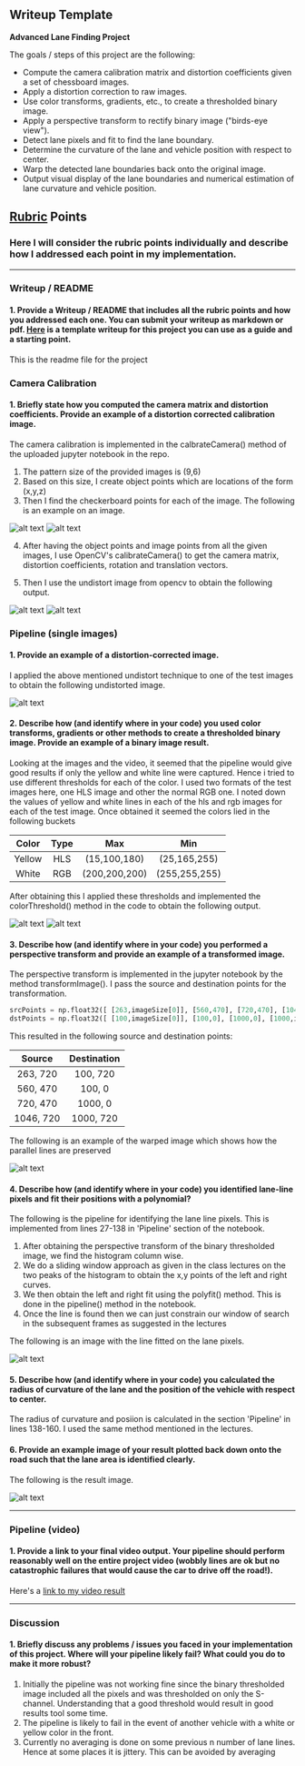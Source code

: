 ## Writeup Template

**Advanced Lane Finding Project**

The goals / steps of this project are the following:

* Compute the camera calibration matrix and distortion coefficients given a set of chessboard images.
* Apply a distortion correction to raw images.
* Use color transforms, gradients, etc., to create a thresholded binary image.
* Apply a perspective transform to rectify binary image ("birds-eye view").
* Detect lane pixels and fit to find the lane boundary.
* Determine the curvature of the lane and vehicle position with respect to center.
* Warp the detected lane boundaries back onto the original image.
* Output visual display of the lane boundaries and numerical estimation of lane curvature and vehicle position.

[//]: # (Image References)

[image1]: ./output_images/findchessBoard_Input.jpg "Input"
[image2]: ./output_images/findChessBoard_Output.png "Output"
[image3]: ./output_images/undistorted_input.jpg "Input"
[image4]: ./output_images/undistorted_output.png "undistorted output"
[image5]: ./output_images/undistorted_test_output.png "undistorted test output"
[image6]: ./output_images/straight_lines1.jpg "color thresh input"
[image7]: ./output_images/color_thresholded.png "color thresh"
[image8]: ./output_images/transformed.png "transformed"
[image9]: ./output_images/linePixels.png "line pixels"
[image10]: ./output_images/output.png "output"

[video1]: ./project_video.mp4 "Video"

## [Rubric](https://review.udacity.com/#!/rubrics/571/view) Points

### Here I will consider the rubric points individually and describe how I addressed each point in my implementation.  

---

### Writeup / README

#### 1. Provide a Writeup / README that includes all the rubric points and how you addressed each one.  You can submit your writeup as markdown or pdf.  [Here](https://github.com/udacity/CarND-Advanced-Lane-Lines/blob/master/writeup_template.md) is a template writeup for this project you can use as a guide and a starting point.  

This is the readme file for the project

### Camera Calibration

#### 1. Briefly state how you computed the camera matrix and distortion coefficients. Provide an example of a distortion corrected calibration image.
The camera calibration is implemented in the calbrateCamera() method of the uploaded jupyter notebook in the repo.

1. The pattern size of the provided images is (9,6)
2. Based on this size, I create object points which are locations of the form (x,y,z)
3. Then I find the checkerboard points for each of the image. The following is an example on an image.

![alt text][image1] ![alt text][image2]

4. After having the object points and image points from all the given images, I use OpenCV's calibrateCamera() to get the camera matrix, distortion coefficients, rotation and translation vectors.

5. Then I use the undistort image from opencv to obtain the following output.

![alt text][image3]
![alt text][image4]

### Pipeline (single images)

#### 1. Provide an example of a distortion-corrected image.

I applied the above mentioned undistort technique to one of the test images to obtain the following undistorted image.

![alt text][image5]

#### 2. Describe how (and identify where in your code) you used color transforms, gradients or other methods to create a thresholded binary image.  Provide an example of a binary image result.

Looking at the images and the video, it seemed that the pipeline would give good results if only the yellow and white line were captured. Hence i tried to use different thresholds for each of the color. I used two formats of the test images here, one HLS image and other the normal RGB one. I noted down the values of yellow and white lines in each of the hls and rgb images for each of the test image. Once obtained it seemed the colors lied in the following buckets

| Color         | Type          |      Max       |        Min        |
|:-------------:|:-------------:| :-------------:| :-------------:| 
| Yellow        | HLS           |   (15,100,180) | (25,165,255) |
| White        | RGB           |   (200,200,200) | (255,255,255) |

After obtaining this I applied these thresholds and implemented the colorThreshold() method in the code to obtain the following output.

![alt text][image6]
![alt text][image7]

#### 3. Describe how (and identify where in your code) you performed a perspective transform and provide an example of a transformed image.

The perspective transform is implemented in the jupyter notebook by the method transformImage(). I pass the source and destination points for the transformation.

```python
srcPoints = np.float32([ [263,imageSize[0]], [560,470], [720,470], [1046,imageSize[0]] ])
dstPoints = np.float32([ [100,imageSize[0]], [100,0], [1000,0], [1000,imageSize[0]] ])
```

This resulted in the following source and destination points:

| Source        | Destination   | 
|:-------------:|:-------------:| 
| 263, 720      | 100, 720        | 
| 560, 470      | 100, 0      |
| 720, 470     | 1000, 0      |
| 1046, 720      | 1000, 720        |

The following is an example of the warped image which shows how the parallel lines are preserved

![alt text][image8]

#### 4. Describe how (and identify where in your code) you identified lane-line pixels and fit their positions with a polynomial?

The following is the pipeline for identifying the lane line pixels. This is implemented from lines 27-138 in 'Pipeline' section of the notebook.

1.  After obtaining the perspective transform of the binary thresholded image, we find the histogram column wise.
2. We do a sliding window approach as given in the class lectures on the two peaks of the histogram to obtain the x,y points of the left and right curves.
3. We then obtain the left and right fit using the polyfit() method. This is done in the pipeline() method in the notebook.
4. Once the line is found then we can just constrain our window of search in the subsequent frames as suggested in the lectures

The following is an image with the line fitted on the lane pixels.

![alt text][image9]

#### 5. Describe how (and identify where in your code) you calculated the radius of curvature of the lane and the position of the vehicle with respect to center.

The radius of curvature and posiion is calculated in the section 'Pipeline' in lines 138-160. I used the same method mentioned in the lectures. 

#### 6. Provide an example image of your result plotted back down onto the road such that the lane area is identified clearly.

The following is the result image.

![alt text][image10]

---

### Pipeline (video)

#### 1. Provide a link to your final video output.  Your pipeline should perform reasonably well on the entire project video (wobbly lines are ok but no catastrophic failures that would cause the car to drive off the road!).

Here's a [link to my video result](./output_images/project_video_output.mp4)

---

### Discussion

#### 1. Briefly discuss any problems / issues you faced in your implementation of this project.  Where will your pipeline likely fail?  What could you do to make it more robust?

1. Initially the pipeline was not working fine since the binary thresholded image included all the pixels and was thresholded on only the S-channel. Understanding that a good threshold would result in good results tool some time.
2. The pipeline is likely to fail in the event of another vehicle with a white or yellow color in the front.
3. Currently no averaging is done on some previous n number of lane lines. Hence at some places it is jittery. This can be avoided by averaging
